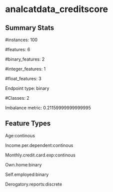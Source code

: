 # analcatdata_creditscore

## Summary Stats

#instances: 100

#features: 6

  #binary_features: 2

  #integer_features: 1

  #float_features: 3

Endpoint type: binary

#Classes: 2

Imbalance metric: 0.21159999999999995

## Feature Types

 Age:continous

Income.per.dependent:continous

Monthly.credit.card.exp:continous

Own.home:binary

Self.employed:binary

Derogatory.reports:discrete

